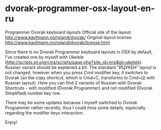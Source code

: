 # dvorak-programmer-osx-layout-en-ru
Programmer Dvorak keyboard layouts 
Official site of the layout: http://www.kaufmann.no/roland/dvorak/
Original layout license: http://www.kaufmann.no/roland/dvorak/license.html

Since there is no Dvorak Programmer keyboard layouts in OSX by default, I've created one by myself with Ukelele (http://scripts.sil.org/cms/scripts/page.php?site_id=nrsi&id=ukelele).
Russian variant should be explained a bit. The standard "ЙЦУКЕН" layout is not changed, however when you press Cmd modifier key, it switches to Dvorak (so the copy shortcut, which is Cmd+C, transforms to Cmd+Ш with Russian layout).
Here you can find 2 variants of Russian with Dvorak Shortcuts - with modified (Dvorak Programmer) and not modified (Dvorak Simplified) number key row.

There may be some updates because I myself switched to Dvorak Programmer rather recently, thus I could miss some details, especially regarding the modifier keys interaction.

Enjoy!
